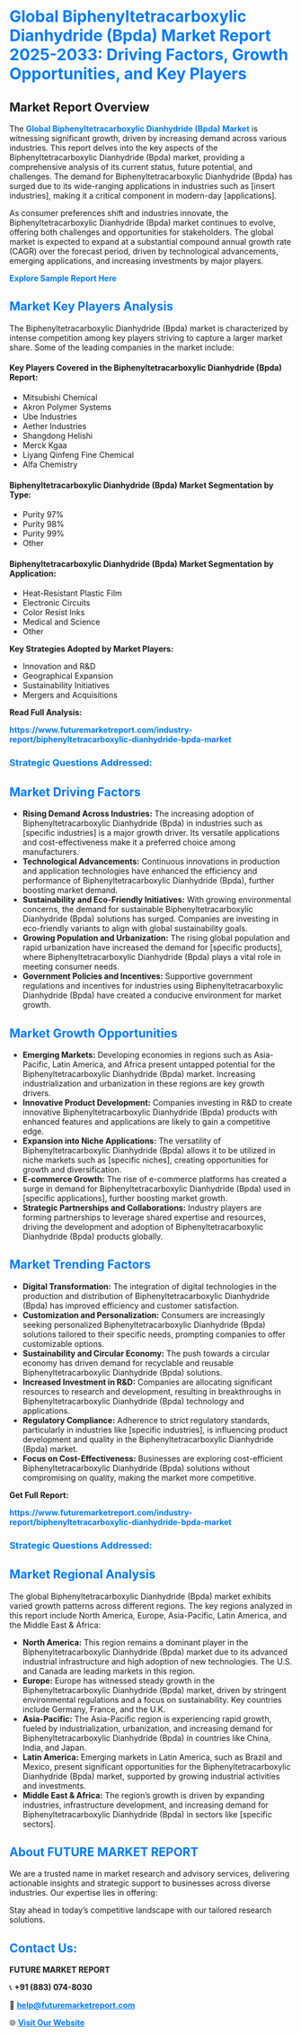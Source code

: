 <h1 style="color: #007BFF;">Global Biphenyltetracarboxylic Dianhydride (Bpda) Market Report 2025-2033: Driving Factors, Growth Opportunities, and Key Players</h1>

<section id="overview">
<h2>Market Report Overview</h2>
<p>The <a href="https://www.futuremarketreport.com/industry-report/biphenyltetracarboxylic-dianhydride-bpda-market" style="color: #007BFF; text-decoration: none;"><strong>Global Biphenyltetracarboxylic Dianhydride (Bpda) Market</strong></a> is witnessing significant growth, driven by increasing demand across various industries. This report delves into the key aspects of the Biphenyltetracarboxylic Dianhydride (Bpda) market, providing a comprehensive analysis of its current status, future potential, and challenges. The demand for Biphenyltetracarboxylic Dianhydride (Bpda) has surged due to its wide-ranging applications in industries such as [insert industries], making it a critical component in modern-day [applications].</p>
<p>As consumer preferences shift and industries innovate, the Biphenyltetracarboxylic Dianhydride (Bpda) market continues to evolve, offering both challenges and opportunities for stakeholders. The global market is expected to expand at a substantial compound annual growth rate (CAGR) over the forecast period, driven by technological advancements, emerging applications, and increasing investments by major players.</p>
</section>

<section id="overview">
<p><a href="https://www.futuremarketreport.com/request-sample/reportId=31298" style="color: #007BFF; text-decoration: none;"><strong>Explore Sample Report Here</strong></a></p>
</section>

<section id="key-players">
<h2 style="color: #007BFF;">Market Key Players Analysis</h2>
<p>The Biphenyltetracarboxylic Dianhydride (Bpda) market is characterized by intense competition among key players striving to capture a larger market share. Some of the leading companies in the market include:</p>
<h4>Key Players Covered in the Biphenyltetracarboxylic Dianhydride (Bpda) Report:</h4>
<ul><li>Mitsubishi Chemical</li><li>Akron Polymer Systems</li><li>Ube Industries</li><li>Aether Industries</li><li>Shangdong Helishi</li><li>Merck Kgaa</li><li>Liyang Qinfeng Fine Chemical</li><li>Alfa Chemistry</li></ul>
<h4>Biphenyltetracarboxylic Dianhydride (Bpda) Market Segmentation by Type:</h4>
<ul><li>Purity 97%</li><li>Purity 98%</li><li>Purity 99%</li><li>Other</li></ul>

<h4>Biphenyltetracarboxylic Dianhydride (Bpda) Market Segmentation by Application:</h4>
<ul><li>Heat-Resistant Plastic Film</li><li>Electronic Circuits</li><li>Color Resist Inks</li><li>Medical and Science</li><li>Other</li></ul>
<p><strong>Key Strategies Adopted by Market Players:</strong></p>
<ul>
<li>Innovation and R&D</li>
<li>Geographical Expansion</li>
<li>Sustainability Initiatives</li>
<li>Mergers and Acquisitions</li>
</ul>
</section>

<section>
<p><strong>Read Full Analysis: </strong></p><a href="https://www.futuremarketreport.com/industry-report/biphenyltetracarboxylic-dianhydride-bpda-market" style="color: #007BFF; text-decoration: none;"><strong>https://www.futuremarketreport.com/industry-report/biphenyltetracarboxylic-dianhydride-bpda-market</strong></a>
<h3 style="color: #007BFF;">Strategic Questions Addressed:</h3>
</section>

<section id="driving-factors">
<h2 style="color: #007BFF;">Market Driving Factors</h2>
<ul>
<li><strong>Rising Demand Across Industries:</strong> The increasing adoption of Biphenyltetracarboxylic Dianhydride (Bpda) in industries such as [specific industries] is a major growth driver. Its versatile applications and cost-effectiveness make it a preferred choice among manufacturers.</li>
<li><strong>Technological Advancements:</strong> Continuous innovations in production and application technologies have enhanced the efficiency and performance of Biphenyltetracarboxylic Dianhydride (Bpda), further boosting market demand.</li>
<li><strong>Sustainability and Eco-Friendly Initiatives:</strong> With growing environmental concerns, the demand for sustainable Biphenyltetracarboxylic Dianhydride (Bpda) solutions has surged. Companies are investing in eco-friendly variants to align with global sustainability goals.</li>
<li><strong>Growing Population and Urbanization:</strong> The rising global population and rapid urbanization have increased the demand for [specific products], where Biphenyltetracarboxylic Dianhydride (Bpda) plays a vital role in meeting consumer needs.</li>
<li><strong>Government Policies and Incentives:</strong> Supportive government regulations and incentives for industries using Biphenyltetracarboxylic Dianhydride (Bpda) have created a conducive environment for market growth.</li>
</ul>
</section>

<section id="growth-opportunities">
<h2 style="color: #007BFF;">Market Growth Opportunities</h2>
<ul>
<li><strong>Emerging Markets:</strong> Developing economies in regions such as Asia-Pacific, Latin America, and Africa present untapped potential for the Biphenyltetracarboxylic Dianhydride (Bpda) market. Increasing industrialization and urbanization in these regions are key growth drivers.</li>
<li><strong>Innovative Product Development:</strong> Companies investing in R&D to create innovative Biphenyltetracarboxylic Dianhydride (Bpda) products with enhanced features and applications are likely to gain a competitive edge.</li>
<li><strong>Expansion into Niche Applications:</strong> The versatility of Biphenyltetracarboxylic Dianhydride (Bpda) allows it to be utilized in niche markets such as [specific niches], creating opportunities for growth and diversification.</li>
<li><strong>E-commerce Growth:</strong> The rise of e-commerce platforms has created a surge in demand for Biphenyltetracarboxylic Dianhydride (Bpda) used in [specific applications], further boosting market growth.</li>
<li><strong>Strategic Partnerships and Collaborations:</strong> Industry players are forming partnerships to leverage shared expertise and resources, driving the development and adoption of Biphenyltetracarboxylic Dianhydride (Bpda) products globally.</li>
</ul>
</section>

<section id="trending-factors">
<h2 style="color: #007BFF;">Market Trending Factors</h2>
<ul>
<li><strong>Digital Transformation:</strong> The integration of digital technologies in the production and distribution of Biphenyltetracarboxylic Dianhydride (Bpda) has improved efficiency and customer satisfaction.</li>
<li><strong>Customization and Personalization:</strong> Consumers are increasingly seeking personalized Biphenyltetracarboxylic Dianhydride (Bpda) solutions tailored to their specific needs, prompting companies to offer customizable options.</li>
<li><strong>Sustainability and Circular Economy:</strong> The push towards a circular economy has driven demand for recyclable and reusable Biphenyltetracarboxylic Dianhydride (Bpda) solutions.</li>
<li><strong>Increased Investment in R&D:</strong> Companies are allocating significant resources to research and development, resulting in breakthroughs in Biphenyltetracarboxylic Dianhydride (Bpda) technology and applications.</li>
<li><strong>Regulatory Compliance:</strong> Adherence to strict regulatory standards, particularly in industries like [specific industries], is influencing product development and quality in the Biphenyltetracarboxylic Dianhydride (Bpda) market.</li>
<li><strong>Focus on Cost-Effectiveness:</strong> Businesses are exploring cost-efficient Biphenyltetracarboxylic Dianhydride (Bpda) solutions without compromising on quality, making the market more competitive.</li>
</ul>
</section>

<section>
<p><strong>Get Full Report: </strong></p><a href="https://www.futuremarketreport.com/industry-report/biphenyltetracarboxylic-dianhydride-bpda-market" style="color: #007BFF; text-decoration: none;"><strong>https://www.futuremarketreport.com/industry-report/biphenyltetracarboxylic-dianhydride-bpda-market</strong></a>
<h3 style="color: #007BFF;">Strategic Questions Addressed:</h3>
</section>


<section id="regional-analysis">
<h2 style="color: #007BFF;">Market Regional Analysis</h2>
<p>The global Biphenyltetracarboxylic Dianhydride (Bpda) market exhibits varied growth patterns across different regions. The key regions analyzed in this report include North America, Europe, Asia-Pacific, Latin America, and the Middle East & Africa:</p>
<ul>
<li><strong>North America:</strong> This region remains a dominant player in the Biphenyltetracarboxylic Dianhydride (Bpda) market due to its advanced industrial infrastructure and high adoption of new technologies. The U.S. and Canada are leading markets in this region.</li>
<li><strong>Europe:</strong> Europe has witnessed steady growth in the Biphenyltetracarboxylic Dianhydride (Bpda) market, driven by stringent environmental regulations and a focus on sustainability. Key countries include Germany, France, and the U.K.</li>
<li><strong>Asia-Pacific:</strong> The Asia-Pacific region is experiencing rapid growth, fueled by industrialization, urbanization, and increasing demand for Biphenyltetracarboxylic Dianhydride (Bpda) in countries like China, India, and Japan.</li>
<li><strong>Latin America:</strong> Emerging markets in Latin America, such as Brazil and Mexico, present significant opportunities for the Biphenyltetracarboxylic Dianhydride (Bpda) market, supported by growing industrial activities and investments.</li>
<li><strong>Middle East & Africa:</strong> The region’s growth is driven by expanding industries, infrastructure development, and increasing demand for Biphenyltetracarboxylic Dianhydride (Bpda) in sectors like [specific sectors].</li>
</ul>
</section>

<footer>
<h2 style="color: #007BFF;">About FUTURE MARKET REPORT</h2>
<p>We are a trusted name in market research and advisory services, delivering actionable insights and strategic support to businesses across diverse industries. Our expertise lies in offering:</p>

<p>Stay ahead in today’s competitive landscape with our tailored research solutions.</p>

<h2 style="color: #007BFF;">Contact Us:</h2>
<p><strong>FUTURE MARKET REPORT</strong></p>
<p>📞 <strong>+91 (883) 074-8030</strong></p>
<p>📧 <strong><a href="mailto:help@futuremarketreport.com" style="color: #007BFF;">help@futuremarketreport.com</a></strong></p>
<p>🌐 <strong><a href="https://www.futuremarketreport.com/" style="color: #007BFF;">Visit Our Website</a></strong></p>
</footer>